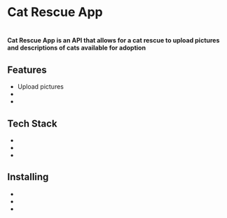 <h1> Cat Rescue App <h1/>

<h4> Cat Rescue App is an API that allows for a cat rescue to upload pictures and descriptions of cats available for adoption </h4>
<h2> Features </h2> 
<ul>
  <li>Upload pictures</li>
  <li></li>
  <li></li>
</ul>
<h2> Tech Stack </h2>
<ul>
  <li></li>
  <li></li>
  <li></li>
</ul>
<h2> Installing </h2>
<ul>
  <li></li>
  <li></li>
  <li></li>
</ul>

